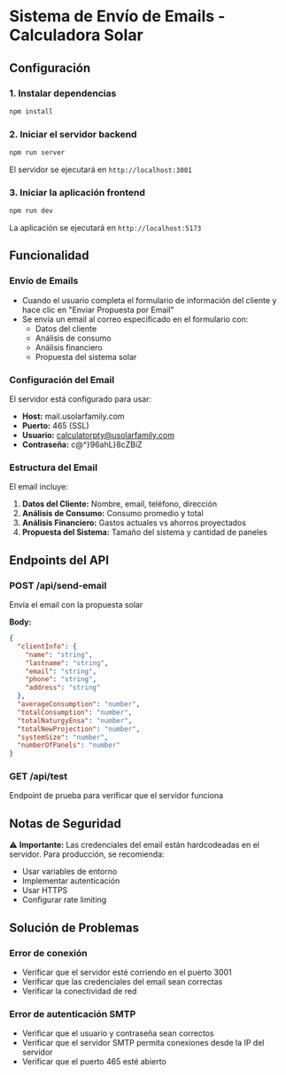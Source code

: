 # Sistema de Envío de Emails - Calculadora Solar

## Configuración

### 1. Instalar dependencias
```bash
npm install
```

### 2. Iniciar el servidor backend
```bash
npm run server
```
El servidor se ejecutará en `http://localhost:3001`

### 3. Iniciar la aplicación frontend
```bash
npm run dev
```
La aplicación se ejecutará en `http://localhost:5173`

## Funcionalidad

### Envío de Emails
- Cuando el usuario completa el formulario de información del cliente y hace clic en "Enviar Propuesta por Email"
- Se envía un email al correo especificado en el formulario con:
  - Datos del cliente
  - Análisis de consumo
  - Análisis financiero
  - Propuesta del sistema solar

### Configuración del Email
El servidor está configurado para usar:
- **Host:** mail.usolarfamily.com
- **Puerto:** 465 (SSL)
- **Usuario:** calculatorpty@usolarfamily.com
- **Contraseña:** c@^}96ahL}8cZBiZ

### Estructura del Email
El email incluye:
1. **Datos del Cliente:** Nombre, email, teléfono, dirección
2. **Análisis de Consumo:** Consumo promedio y total
3. **Análisis Financiero:** Gastos actuales vs ahorros proyectados
4. **Propuesta del Sistema:** Tamaño del sistema y cantidad de paneles

## Endpoints del API

### POST /api/send-email
Envía el email con la propuesta solar

**Body:**
```json
{
  "clientInfo": {
    "name": "string",
    "lastname": "string", 
    "email": "string",
    "phone": "string",
    "address": "string"
  },
  "averageConsumption": "number",
  "totalConsumption": "number",
  "totalNaturgyEnsa": "number",
  "totalNewProjection": "number",
  "systemSize": "number",
  "numberOfPanels": "number"
}
```

### GET /api/test
Endpoint de prueba para verificar que el servidor funciona

## Notas de Seguridad

⚠️ **Importante:** Las credenciales del email están hardcodeadas en el servidor. Para producción, se recomienda:
- Usar variables de entorno
- Implementar autenticación
- Usar HTTPS
- Configurar rate limiting

## Solución de Problemas

### Error de conexión
- Verificar que el servidor esté corriendo en el puerto 3001
- Verificar que las credenciales del email sean correctas
- Verificar la conectividad de red

### Error de autenticación SMTP
- Verificar que el usuario y contraseña sean correctos
- Verificar que el servidor SMTP permita conexiones desde la IP del servidor
- Verificar que el puerto 465 esté abierto
